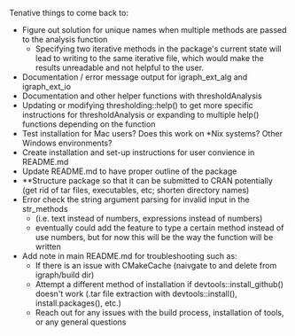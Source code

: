 Tenative things to come back to:
- Figure out solution for unique names when multiple methods are passed to the analysis function
  - Specifying two iterative methods in the package's current state will lead to writing to the same
  iterative file, which would make the results unreadable and not helpful to the user.
- Documentation / error message output for igraph_ext_alg and igraph_ext_io
- Documentation and other helper functions with thresholdAnalysis
- Updating or modifying thresholding::help() to get more specific instructions for thresholdAnalysis
or expanding to multiple help() functions depending on the function
- Test installation for Mac users? Does this work on *Nix systems? Other Windows environments?
- Create installation and set-up instructions for user convience in README.md
- Update README.md to have proper outline of the package
- **Structure package so that it can be submitted to CRAN potentially (get rid of tar files, executables, etc; shorten directory names)
- Error check the string argument parsing for invalid input in the str_methods
  - (i.e. text instead of numbers, expressions instead of numbers)
  - eventually could add the feature to type a certain method instead of use numbers, 
    but for now this will be the way the function will be written
- Add note in main README.md for troubleshooting such as:
  - If there is an issue with CMakeCache (naivgate to and delete from igraph/build dir)
  - Attempt a different method of installation if devtools::install_github() doesn't work
    (.tar file extraction with devtools::install(), install.packages(), etc.)
  - Reach out for any issues with the build process, installation of tools, or any general questions
  
